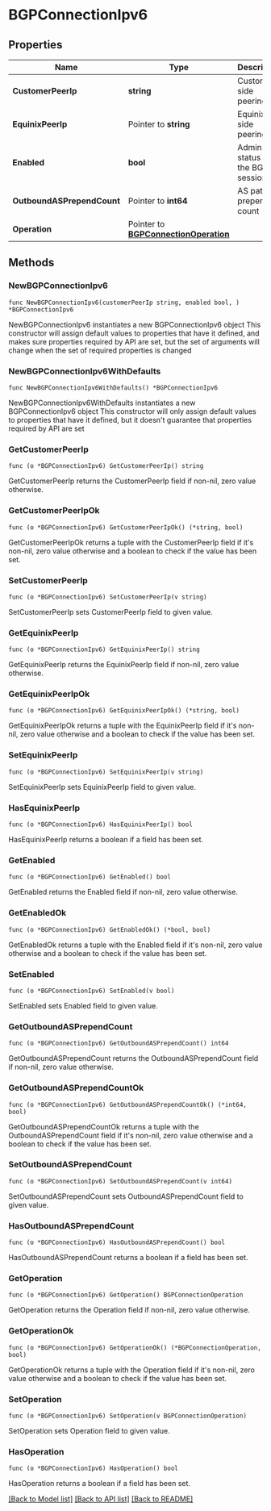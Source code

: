 # BGPConnectionIpv6

## Properties

Name | Type | Description | Notes
------------ | ------------- | ------------- | -------------
**CustomerPeerIp** | **string** | Customer side peering ip | 
**EquinixPeerIp** | Pointer to **string** | Equinix side peering ip | [optional] 
**Enabled** | **bool** | Admin status for the BGP session | 
**OutboundASPrependCount** | Pointer to **int64** | AS path prepend count | [optional] 
**Operation** | Pointer to [**BGPConnectionOperation**](BGPConnectionOperation.md) |  | [optional] 

## Methods

### NewBGPConnectionIpv6

`func NewBGPConnectionIpv6(customerPeerIp string, enabled bool, ) *BGPConnectionIpv6`

NewBGPConnectionIpv6 instantiates a new BGPConnectionIpv6 object
This constructor will assign default values to properties that have it defined,
and makes sure properties required by API are set, but the set of arguments
will change when the set of required properties is changed

### NewBGPConnectionIpv6WithDefaults

`func NewBGPConnectionIpv6WithDefaults() *BGPConnectionIpv6`

NewBGPConnectionIpv6WithDefaults instantiates a new BGPConnectionIpv6 object
This constructor will only assign default values to properties that have it defined,
but it doesn't guarantee that properties required by API are set

### GetCustomerPeerIp

`func (o *BGPConnectionIpv6) GetCustomerPeerIp() string`

GetCustomerPeerIp returns the CustomerPeerIp field if non-nil, zero value otherwise.

### GetCustomerPeerIpOk

`func (o *BGPConnectionIpv6) GetCustomerPeerIpOk() (*string, bool)`

GetCustomerPeerIpOk returns a tuple with the CustomerPeerIp field if it's non-nil, zero value otherwise
and a boolean to check if the value has been set.

### SetCustomerPeerIp

`func (o *BGPConnectionIpv6) SetCustomerPeerIp(v string)`

SetCustomerPeerIp sets CustomerPeerIp field to given value.


### GetEquinixPeerIp

`func (o *BGPConnectionIpv6) GetEquinixPeerIp() string`

GetEquinixPeerIp returns the EquinixPeerIp field if non-nil, zero value otherwise.

### GetEquinixPeerIpOk

`func (o *BGPConnectionIpv6) GetEquinixPeerIpOk() (*string, bool)`

GetEquinixPeerIpOk returns a tuple with the EquinixPeerIp field if it's non-nil, zero value otherwise
and a boolean to check if the value has been set.

### SetEquinixPeerIp

`func (o *BGPConnectionIpv6) SetEquinixPeerIp(v string)`

SetEquinixPeerIp sets EquinixPeerIp field to given value.

### HasEquinixPeerIp

`func (o *BGPConnectionIpv6) HasEquinixPeerIp() bool`

HasEquinixPeerIp returns a boolean if a field has been set.

### GetEnabled

`func (o *BGPConnectionIpv6) GetEnabled() bool`

GetEnabled returns the Enabled field if non-nil, zero value otherwise.

### GetEnabledOk

`func (o *BGPConnectionIpv6) GetEnabledOk() (*bool, bool)`

GetEnabledOk returns a tuple with the Enabled field if it's non-nil, zero value otherwise
and a boolean to check if the value has been set.

### SetEnabled

`func (o *BGPConnectionIpv6) SetEnabled(v bool)`

SetEnabled sets Enabled field to given value.


### GetOutboundASPrependCount

`func (o *BGPConnectionIpv6) GetOutboundASPrependCount() int64`

GetOutboundASPrependCount returns the OutboundASPrependCount field if non-nil, zero value otherwise.

### GetOutboundASPrependCountOk

`func (o *BGPConnectionIpv6) GetOutboundASPrependCountOk() (*int64, bool)`

GetOutboundASPrependCountOk returns a tuple with the OutboundASPrependCount field if it's non-nil, zero value otherwise
and a boolean to check if the value has been set.

### SetOutboundASPrependCount

`func (o *BGPConnectionIpv6) SetOutboundASPrependCount(v int64)`

SetOutboundASPrependCount sets OutboundASPrependCount field to given value.

### HasOutboundASPrependCount

`func (o *BGPConnectionIpv6) HasOutboundASPrependCount() bool`

HasOutboundASPrependCount returns a boolean if a field has been set.

### GetOperation

`func (o *BGPConnectionIpv6) GetOperation() BGPConnectionOperation`

GetOperation returns the Operation field if non-nil, zero value otherwise.

### GetOperationOk

`func (o *BGPConnectionIpv6) GetOperationOk() (*BGPConnectionOperation, bool)`

GetOperationOk returns a tuple with the Operation field if it's non-nil, zero value otherwise
and a boolean to check if the value has been set.

### SetOperation

`func (o *BGPConnectionIpv6) SetOperation(v BGPConnectionOperation)`

SetOperation sets Operation field to given value.

### HasOperation

`func (o *BGPConnectionIpv6) HasOperation() bool`

HasOperation returns a boolean if a field has been set.


[[Back to Model list]](../README.md#documentation-for-models) [[Back to API list]](../README.md#documentation-for-api-endpoints) [[Back to README]](../README.md)


